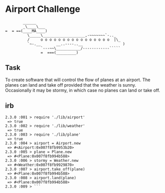Airport Challenge
=================

```
        ______
        _\____\___
=  = ==(____MA____)
          \_____\___________________,-~~~~~~~`-.._
          /     o o o o o o o o o o o o o o o o  |\_
          `~-.__       __..----..__                  )
                `---~~\___________/------------`````
                =  ===(_________)

```

Task
-----

To create software that will control the flow of planes at an airport. The planes can land and take off provided that the weather is sunny. Occasionally it may be stormy, in which case no planes can land or take off.  

irb
-----

```Naomis-MBP:airport_challenge naomi$ irb
2.3.0 :001 > require './lib/airport'
 => true
2.3.0 :002 > require './lib/weather'
 => true
2.3.0 :003 > require './lib/plane'
 => true
2.3.0 :004 > airport = Airport.new
 => #<Airport:0x007f8fb9953b20>
2.3.0 :005 > plane = Plane.new
 => #<Plane:0x007f8fb994b588>
2.3.0 :006 > stormy = Weather.new
 => #<Weather:0x007f8fb9929870>
2.3.0 :007 > airport.take_off(plane)
 => #<Plane:0x007f8fb994b588>
2.3.0 :008 > airport.land(plane)
 => #<Plane:0x007f8fb994b588>
2.3.0 :009 > ```
